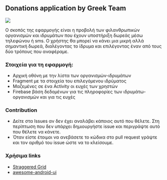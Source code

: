 ## Donations application by Greek Team
[![](https://1onjea25cyhx3uvxgs4vu325-wpengine.netdna-ssl.com/wp-content/themes/udacity_wp_1_8/images/Udacity_Logo_SVG_200x35.svg)]()

Ο σκοπός της εφαρμογής είναι η προβολή των φιλανθρωπικών οργανισμών και ιδρυμάτων που έχουν υποστήριξη δωρεάς μέσω τηλεφώνου ή sms. Ο χρήστης θα μπορεί να κάνει μια μικρή αλλά σημαντική δωρεά, διαλέγοντας το ίδρυμα και επιλέγοντας έναν από τους δύο τρόπους που αναφέραμε.


### Στοιχεία για τη εφαρμογή:

  - Αρχική οθόνη με την λίστα των οργανισμών-ιδρυμάτων
  - Fragment με τα στοιχεία του επιλεγόμενου ιδρύματος
  - Μαζεμένες σε ένα Activity οι ευχές των χρηστών
  - Firebase βάση δεδομένων για τις πληροφορίες των ιδρυμάτω-οργανισμών και για τις ευχές

### Contribution
  - Δείτε στα Issues αν δεν έχει αναλάβει κάποιος αυτό που θέλετε. Στη περίπτωση που δεν υπάρχει δημιουργήστε issue και περιγράψτε αυτό που θέλετε να κάνετε.
  - Όταν είστε έτοιμοι να ανεβάσετε το κώδικα στο pull request γράψτε και τον αριθμό του issue ώστε να το κλείσουμε.


### Χρήσιμα links
* [Straggered Grid](https://www.youtube.com/watch?v=yYsO_h6I_Hw) 
* [awesome-android-ui](https://github.com/wasabeef/awesome-android-ui)


